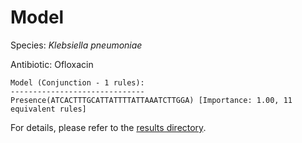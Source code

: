 
# Model

Species: *Klebsiella pneumoniae*

Antibiotic: Ofloxacin

```
Model (Conjunction - 1 rules):
------------------------------
Presence(ATCACTTTGCATTATTTTATTAAATCTTGGA) [Importance: 1.00, 11 equivalent rules]

```

For details, please refer to the [results directory](../../../../../results/scm_b/klebsiella%20pneumoniae/ofloxacin/repeat_2/).

